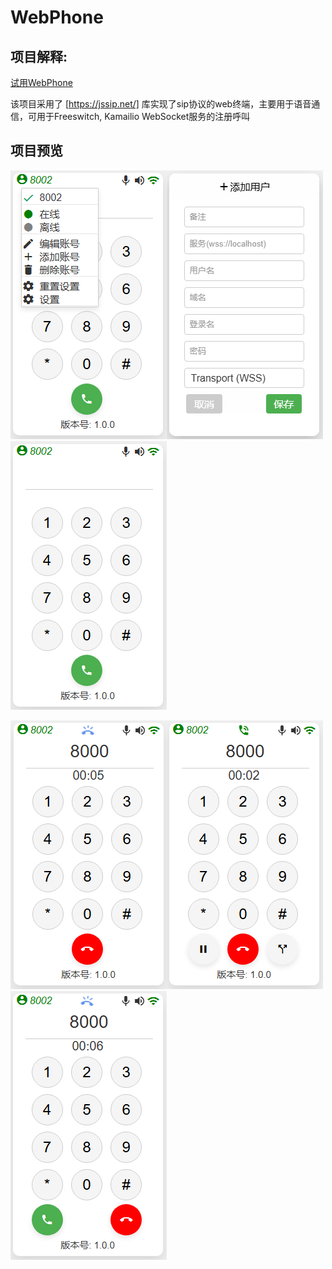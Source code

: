 # WebPhone

## 项目解释: 

[试用WebPhone](https://pzh-code.github.io/WebPhone.github.io/)

该项目采用了 [https://jssip.net/] 库实现了sip协议的web终端，主要用于语音通信，可用于Freeswitch, Kamailio WebSocket服务的注册呼叫

## 项目预览
![菜单](https://github.com/pzh-code/WebPhone/blob/main/pic/5.png "菜单")![添加分机](https://github.com/pzh-code/WebPhone/blob/main/pic/6.png "添加分机")![注册成功](https://github.com/pzh-code/WebPhone/blob/main/pic/1.png "注册成功")

![呼出](https://github.com/pzh-code/WebPhone/blob/main/pic/2.png "呼出")![接通](https://github.com/pzh-code/WebPhone/blob/main/pic/3.png "接通")![来电](https://github.com/pzh-code/WebPhone/blob/main/pic/4.png "来电")
